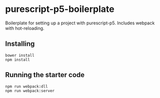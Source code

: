 
# purescript-p5-boilerplate

Boilerplate for setting up a project with purescript-p5. Includes webpack with hot-reloading.

## Installing

```
bower install
npm install
```

## Running the starter code

```
npm run webpack:dll
npm run webpack:server
```
